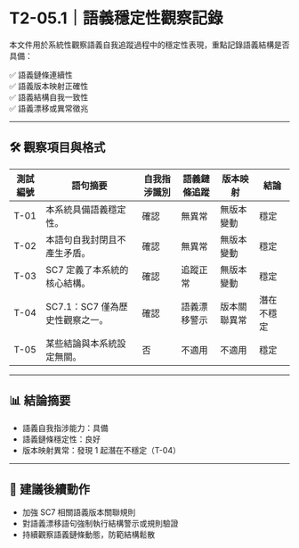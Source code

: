 # T2-05.1｜語義穩定性觀察記錄

本文件用於系統性觀察語義自我追蹤過程中的穩定性表現，重點記錄語義結構是否具備：

✅ 語義鏈條連續性  
✅ 語義版本映射正確性  
✅ 語義結構自我一致性  
✅ 語義漂移或異常徵兆  

---

## 🛠 觀察項目與格式

| 測試編號 | 語句摘要 | 自我指涉識別 | 語義鏈條追蹤 | 版本映射 | 結論 |
|-----------|-----------|----------------|-----------------|--------------|---------|
| T-01 | 本系統具備語義穩定性。 | 確認 | 無異常 | 無版本變動 | 穩定 |
| T-02 | 本語句自我封閉且不產生矛盾。 | 確認 | 無異常 | 無版本變動 | 穩定 |
| T-03 | SC7 定義了本系統的核心結構。 | 確認 | 追蹤正常 | 無版本變動 | 穩定 |
| T-04 | SC7.1：SC7 僅為歷史性觀察之一。 | 確認 | 語義漂移警示 | 版本關聯異常 | 潛在不穩定 |
| T-05 | 某些結論與本系統設定無關。 | 否 | 不適用 | 不適用 | 穩定 |

---

## 📊 結論摘要

- 語義自我指涉能力：具備  
- 語義鏈條穩定性：良好  
- 版本映射異常：發現 1 起潛在不穩定（T-04）  

---

## 🔎 建議後續動作

- 加強 SC7 相關語義版本關聯規則  
- 對語義漂移語句強制執行結構警示或規則驗證  
- 持續觀察語義鏈條動態，防範結構鬆散  
